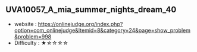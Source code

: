 ## UVA10057_A_mia_summer_nights_dream_40
+ website : https://onlinejudge.org/index.php?option=com_onlinejudge&Itemid=8&category=24&page=show_problem&problem=998
+ Difficulty : ★☆☆☆☆
